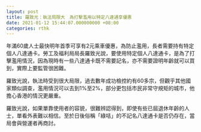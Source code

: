 ```yaml
---
layout: post
title: 羅致光：執法局限大　為打擊濫用以特定八達通享優惠
date: 2021-01-12 15:44:07.000000000 +08:00
categories: rthk
---
```


年滿60歲人士最快明年首季可享有2元乘車優惠，為防止濫用，長者需要持有特定個人八達通卡。勞工及福利局局長羅致光說，要使用特定個人八達通卡，是為了打擊濫用情況，因為現時有一些八達通卡既不需要記名，亦不需要證明年齡就可以買到，實際上要監管很困難。

羅致光說，執法時受到很大局限，過去數年成功檢控約有60多宗，但觀乎其他國家類似調查，濫用情況可以去到1%至2%，部分更包括市民非常守規矩的城市，他擔心香港的情況更嚴重。

羅致光說，如果單靠使用者的容貌，很難辨認得到，即使有些已屆退休年齡的人士，單看外表難以相信。至於日後俗稱「綠咭」的不記名八達通卡是否仍存在，當局會與營運者再商討。
